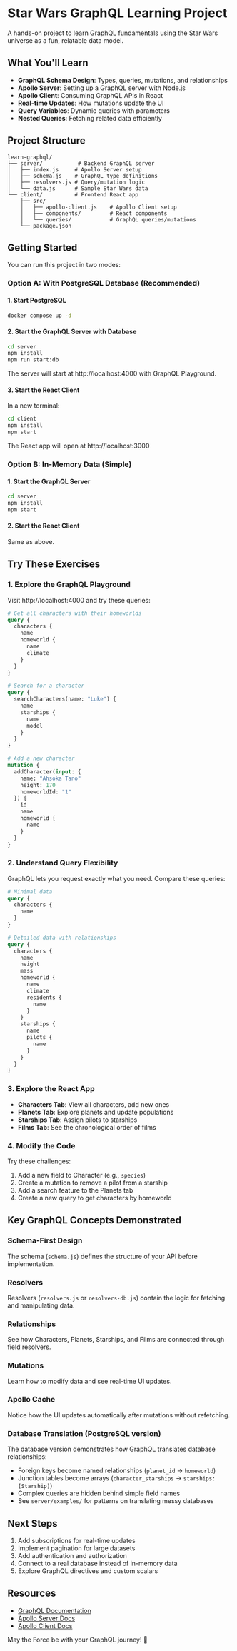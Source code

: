 # Star Wars GraphQL Learning Project

A hands-on project to learn GraphQL fundamentals using the Star Wars universe as a fun, relatable data model.

## What You'll Learn

- **GraphQL Schema Design**: Types, queries, mutations, and relationships
- **Apollo Server**: Setting up a GraphQL server with Node.js
- **Apollo Client**: Consuming GraphQL APIs in React
- **Real-time Updates**: How mutations update the UI
- **Query Variables**: Dynamic queries with parameters
- **Nested Queries**: Fetching related data efficiently

## Project Structure

```
learn-graphql/
├── server/           # Backend GraphQL server
│   ├── index.js     # Apollo Server setup
│   ├── schema.js    # GraphQL type definitions
│   ├── resolvers.js # Query/mutation logic
│   └── data.js      # Sample Star Wars data
└── client/          # Frontend React app
    ├── src/
    │   ├── apollo-client.js    # Apollo Client setup
    │   ├── components/         # React components
    │   └── queries/            # GraphQL queries/mutations
    └── package.json
```

## Getting Started

You can run this project in two modes:

### Option A: With PostgreSQL Database (Recommended)

#### 1. Start PostgreSQL
```bash
docker compose up -d
```

#### 2. Start the GraphQL Server with Database
```bash
cd server
npm install
npm run start:db
```

The server will start at http://localhost:4000 with GraphQL Playground.

#### 3. Start the React Client
In a new terminal:
```bash
cd client
npm install
npm start
```

The React app will open at http://localhost:3000

### Option B: In-Memory Data (Simple)

#### 1. Start the GraphQL Server
```bash
cd server
npm install
npm start
```

#### 2. Start the React Client
Same as above.

## Try These Exercises

### 1. Explore the GraphQL Playground

Visit http://localhost:4000 and try these queries:

```graphql
# Get all characters with their homeworlds
query {
  characters {
    name
    homeworld {
      name
      climate
    }
  }
}

# Search for a character
query {
  searchCharacters(name: "Luke") {
    name
    starships {
      name
      model
    }
  }
}

# Add a new character
mutation {
  addCharacter(input: {
    name: "Ahsoka Tano"
    height: 170
    homeworldId: "1"
  }) {
    id
    name
    homeworld {
      name
    }
  }
}
```

### 2. Understand Query Flexibility

GraphQL lets you request exactly what you need. Compare these queries:

```graphql
# Minimal data
query {
  characters {
    name
  }
}

# Detailed data with relationships
query {
  characters {
    name
    height
    mass
    homeworld {
      name
      climate
      residents {
        name
      }
    }
    starships {
      name
      pilots {
        name
      }
    }
  }
}
```

### 3. Explore the React App

- **Characters Tab**: View all characters, add new ones
- **Planets Tab**: Explore planets and update populations
- **Starships Tab**: Assign pilots to starships
- **Films Tab**: See the chronological order of films

### 4. Modify the Code

Try these challenges:

1. Add a new field to Character (e.g., `species`)
2. Create a mutation to remove a pilot from a starship
3. Add a search feature to the Planets tab
4. Create a new query to get characters by homeworld

## Key GraphQL Concepts Demonstrated

### Schema-First Design
The schema (`schema.js`) defines the structure of your API before implementation.

### Resolvers
Resolvers (`resolvers.js` or `resolvers-db.js`) contain the logic for fetching and manipulating data.

### Relationships
See how Characters, Planets, Starships, and Films are connected through field resolvers.

### Mutations
Learn how to modify data and see real-time UI updates.

### Apollo Cache
Notice how the UI updates automatically after mutations without refetching.

### Database Translation (PostgreSQL version)
The database version demonstrates how GraphQL translates database relationships:
- Foreign keys become named relationships (`planet_id` → `homeworld`)
- Junction tables become arrays (`character_starships` → `starships: [Starship]`)
- Complex queries are hidden behind simple field names
- See `server/examples/` for patterns on translating messy databases

## Next Steps

1. Add subscriptions for real-time updates
2. Implement pagination for large datasets
3. Add authentication and authorization
4. Connect to a real database instead of in-memory data
5. Explore GraphQL directives and custom scalars

## Resources

- [GraphQL Documentation](https://graphql.org/learn/)
- [Apollo Server Docs](https://www.apollographql.com/docs/apollo-server/)
- [Apollo Client Docs](https://www.apollographql.com/docs/react/)

May the Force be with your GraphQL journey! 🚀